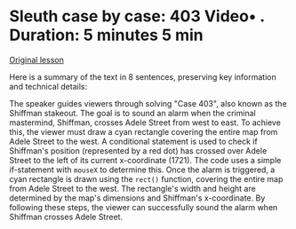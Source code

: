 # Sleuth case by case: 403 Video• . Duration: 5 minutes 5 min

[Original lesson](https://www.coursera.org/learn/uol-introduction-to-programming-1/lecture/J2q8k/sleuth-case-by-case-403)

Here is a summary of the text in 8 sentences, preserving key information and technical details:

The speaker guides viewers through solving "Case 403", also known as the Shiffman stakeout. The goal is to sound an alarm when the criminal mastermind, Shiffman, crosses Adele Street from west to east. To achieve this, the viewer must draw a cyan rectangle covering the entire map from Adele Street to the west. A conditional statement is used to check if Shiffman's position (represented by a red dot) has crossed over Adele Street to the left of its current x-coordinate (1721). The code uses a simple if-statement with `mouseX` to determine this. Once the alarm is triggered, a cyan rectangle is drawn using the `rect()` function, covering the entire map from Adele Street to the west. The rectangle's width and height are determined by the map's dimensions and Shiffman's x-coordinate. By following these steps, the viewer can successfully sound the alarm when Shiffman crosses Adele Street.

